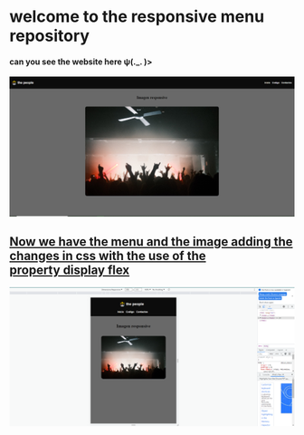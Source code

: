 <h1> 
welcome to the responsive menu repository
</h1>
<h4> can you see the website here ψ(._. )>
</h4>
<a  href="https://mimenubasico-responsive.netlify.app/" target="_blank" >
</a>
<a href="https://mimenubasico-responsive.netlify.app/"</a>
<img src="menu.png">
<h2>
Now we have the menu and the image adding the changes in css with the use of the <br> property
display flex
</h2>
<img src="menu2.png">
<h3>
